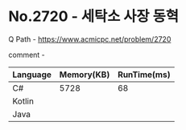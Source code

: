 # No.2720 - 세탁소 사장 동혁
Q Path - https://www.acmicpc.net/problem/2720

comment -

Language | Memory(KB) | RunTime(ms)
------------ | ------------- | ------
C# | 5728 | 68
Kotlin |  | 
Java |  | 